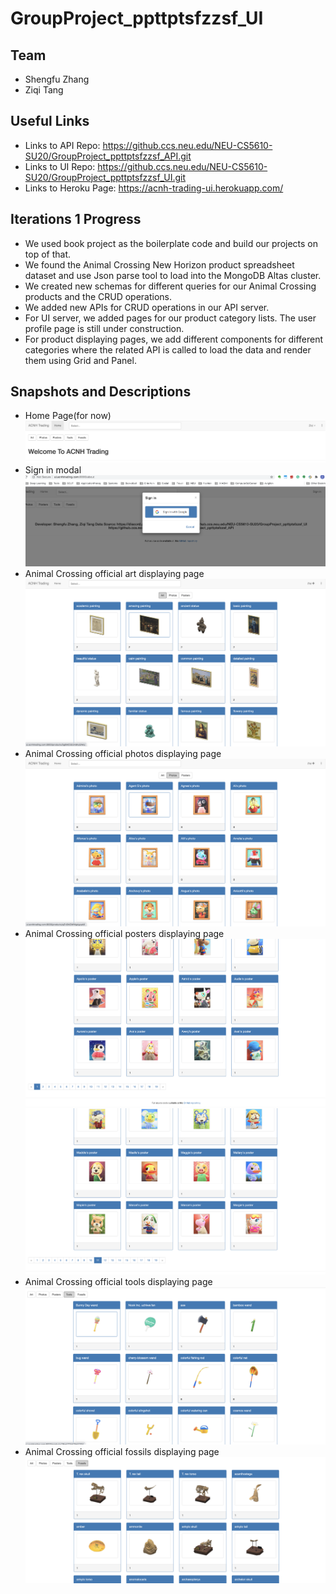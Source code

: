 # GroupProject_ppttptsfzzsf_UI

## Team
* Shengfu Zhang
* Ziqi Tang

## Useful Links
* Links to API Repo: https://github.ccs.neu.edu/NEU-CS5610-SU20/GroupProject_ppttptsfzzsf_API.git
* Links to UI Repo: https://github.ccs.neu.edu/NEU-CS5610-SU20/GroupProject_ppttptsfzzsf_UI.git
* Links to Heroku Page: https://acnh-trading-ui.herokuapp.com/

## Iterations 1 Progress
* We used book project as the boilerplate code and build our projects on top of that.
* We found the Animal Crossing New Horizon product spreadsheet dataset and use Json 
parse tool to load into the MongoDB Altas cluster.
* We created new schemas for different queries for our Animal Crossing products and the CRUD operations.
* We added new APIs for CRUD operations in our API server.
* For UI server, we added pages for our product category lists. The user profile page is still under construction.
* For product displaying pages, we add different components for different categories where the related API is called to 
load the data and render them using Grid and Panel.

## Snapshots and Descriptions
* Home Page(for now)
![Home](./images/Homepage.png)
* Sign in modal
![Home](./images/sign_in.png)
* Animal Crossing official art displaying page
![Art](./images/art_products.png)
* Animal Crossing official photos displaying page
![Photo](./images/photos_category.png)
* Animal Crossing official posters displaying page
![Poster](./images/poster_category.png)
![Poster](./images/poster_2.png)
* Animal Crossing official tools displaying page
![Tools](./images/tools.png)
* Animal Crossing official fossils displaying page
![Fossils](./images/fossils.png)


